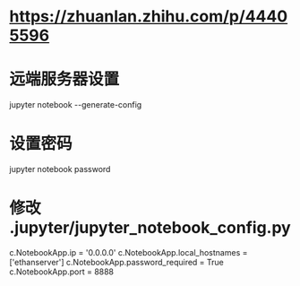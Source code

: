 # https://zhuanlan.zhihu.com/p/44405596
# 远端服务器设置
jupyter notebook --generate-config
# 设置密码
jupyter notebook password

# 修改 .jupyter/jupyter_notebook_config.py

c.NotebookApp.ip = '0.0.0.0'
c.NotebookApp.local_hostnames = ['ethanserver']
c.NotebookApp.password_required = True
c.NotebookApp.port = 8888